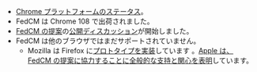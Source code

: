 - [Chrome プラットフォームのステータス](https://chromestatus.com/feature/6438627087220736)。
- FedCM は Chrome 108 で出荷されました。
- [FedCM の提案](https://github.com/fedidcg/FedCM)の[公開ディスカッション](https://github.com/fedidcg/FedCM/issues)が開始しました。
- FedCM は他のブラウザではまだサポートされていません。
    - Mozilla は Firefox に[プロトタイプを実装](https://bugzilla.mozilla.org/show_bug.cgi?id=1782066)しています 。[Apple は、FedCM の提案に協力することに全般的な支持と関心を表明](https://lists.webkit.org/pipermail/webkit-dev/2022-March/032162.html)しています。

